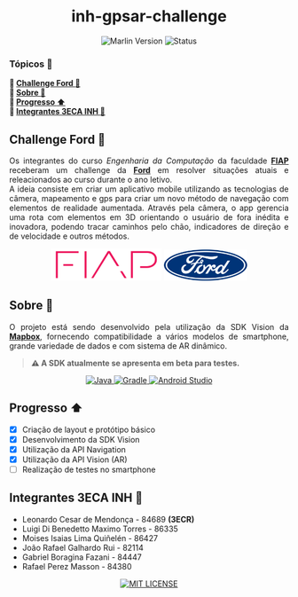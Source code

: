 <h1 align="center">inh-gpsar-challenge</h1>
<p align="center">
  <img src="https://img.shields.io/badge/versão-0.3.1-blue?style=for-the-badge" alt="Marlin Version">
  <img src="https://img.shields.io/badge/status-trabalhando-orange?style=for-the-badge" alt="Status">
</p>

### Tópicos :large_blue_diamond:

**:small_blue_diamond: [Challenge Ford :car:](#challenge-ford-car)**  
**:small_blue_diamond: [Sobre :book:](#sobre-book)**  
**:small_blue_diamond: [Progresso :arrow_up:](#progresso-arrow_up)**  
**:small_blue_diamond: [Integrantes 3ECA INH :handshake:](#integrantes-3eca-inh-handshake)**

## Challenge Ford :car:

<p align="justify">
  Os integrantes do curso <i>Engenharia da Computação</i> da faculdade <strong><a href="https://www.fiap.com.br/" target="_blank">FIAP</a></strong> receberam um challenge da <strong><a href="https://www.ford.com.br/" target="_blank">Ford</a></strong> em resolver situações atuais e releacionados ao curso durante o ano letivo.<br>
  A ideia consiste em criar um aplicativo mobile utilizando as tecnologias de câmera, mapeamento e gps para criar um novo método de navegação com elementos de realidade aumentada. Através pela câmera, o app gerencia uma rota com elementos em 3D orientando o usuário de fora inédita e inovadora, podendo tracar caminhos pelo chão, indicadores de direção e de velocidade e outros métodos.
</p>
<p align="center">
  <img src="img/logo_fiap.png" width=200>
  <img src="img/logo_ford.png" width=150>
</p>

## Sobre :book:

<p align="justify">
    O projeto está sendo desenvolvido pela utilização da SDK Vision da <strong><a href="https://www.mapbox.com/" target="_blank">Mapbox</a></strong>, fornecendo compatibilidade a vários modelos de smartphone, grande variedade de dados e com sistema de AR dinâmico.
</p>

> **:warning: A SDK atualmente se apresenta em beta para testes.**

<p align="center">
    <a href="https://openjdk.org/" target="_blank">
        <img src="https://img.shields.io/badge/java-%23ED8B00.svg?style=for-the-badge&logo=java&logoColor=white" alt="Java">
    </a>
    <a href="https://gradle.org/" target="_blank">
        <img src="https://img.shields.io/badge/Gradle-02303A.svg?style=for-the-badge&logo=Gradle&logoColor=white" alt="Gradle">
    </a>
    <a href="https://developer.android.com/studio" target="_blank">
        <img src="https://img.shields.io/badge/Android%20Studio-3DDC84.svg?style=for-the-badge&logo=android-studio&logoColor=white" alt="Android Studio">
    </a>
</p>

## Progresso :arrow_up:

- [x] Criação de layout e protótipo básico
- [x] Desenvolvimento da SDK Vision
- [x] Utilização da API Navigation
- [x] Utilização da API Vision (AR)
- [ ] Realização de testes no smartphone

## Integrantes 3ECA INH :handshake:

- Leonardo Cesar de Mendonça - 84689 **(3ECR)**
- Luigi Di Benedetto Maximo Torres - 86335
- Moises Isaias Lima Quiñelén - 86427
- João Rafael Galhardo Rui - 82114
- Gabriel Boragina Fazani - 84447
- Rafael Perez Masson - 84380

<p align="center">
    <a href="./LICENSE" target="_blank">
        <img src="https://img.shields.io/github/license/leolcm/inh-gpsar-challenge?style=for-the-badge" alt="MIT LICENSE">
    </a>
</p>
